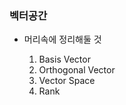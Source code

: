 ### 벡터공간

- 머리속에 정리해둘 것

    1. Basis Vector
    2. Orthogonal Vector
    3. Vector Space
    4. Rank